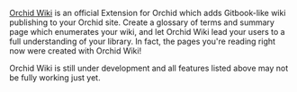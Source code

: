 [Orchid Wiki](https://github.com/JavaEden/OrchidWiki) is an official Extension for Orchid which adds Gitbook-like wiki
publishing to your Orchid site. Create a glossary of terms and summary page which enumerates your wiki, and let Orchid 
Wiki lead your users to a full understanding of your library. In fact, the pages you're reading right now were created 
with Orchid Wiki!

Orchid Wiki is still under development and all features listed above may not be fully working just yet.